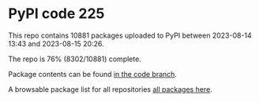 # PyPI code 225

This repo contains 10881 packages uploaded to PyPI between 
2023-08-14 13:43 and 2023-08-15 20:26.

The repo is 76% (8302/10881) complete.

Package contents can be found [in the code branch](https://github.com/pypi-data/pypi-mirror-225/tree/code/packages).

A browsable package list for all repositories [all packages here](https://pypi-data.github.io/website/repositories/pypi-mirror-225).



